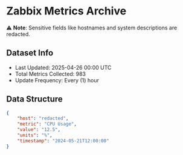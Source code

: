 # Zabbix Metrics Archive

⚠️ **Note**: Sensitive fields like hostnames and system descriptions are redacted.

## Dataset Info
- Last Updated: 2025-04-26 00:00 UTC
- Total Metrics Collected: 983
- Update Frequency: Every (1) hour

## Data Structure
```json
{
    "host": "redacted",
    "metric": "CPU Usage",
    "value": "12.5",
    "units": "%",
    "timestamp": "2024-05-21T12:00:00"
}
```
